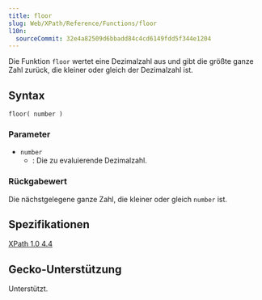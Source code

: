 ```yaml
---
title: floor
slug: Web/XPath/Reference/Functions/floor
l10n:
  sourceCommit: 32e4a82509d6bbadd84c4cd6149fdd5f344e1204
---
```


Die Funktion `floor` wertet eine Dezimalzahl aus und gibt die größte ganze Zahl zurück, die kleiner oder gleich der Dezimalzahl ist.

## Syntax

```plain
floor( number )
```

### Parameter

- `number`
  - : Die zu evaluierende Dezimalzahl.

### Rückgabewert

Die nächstgelegene ganze Zahl, die kleiner oder gleich `number` ist.

## Spezifikationen

[XPath 1.0 4.4](https://www.w3.org/TR/1999/REC-xpath-19991116/#function-floor)

## Gecko-Unterstützung

Unterstützt.

